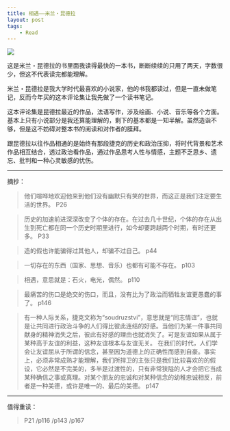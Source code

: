```yaml
---
title: 相遇——米兰・昆德拉
layout: post
tags: 
    - Read
---
```



![](http://p5f9oscjk.bkt.clouddn.com/FnmpbTRGdHpPtYUc9p91aWfVbCcS)

这是米兰・昆德拉的书里面我读得最快的一本书，断断续续的只用了两天，字数很少，但这不代表读完都能理解。

米兰・昆德拉是我大学时代最喜欢的小说家，他的书我都读过，但是一直未做笔记，反而今年买的这本评论集让我先做了一个读书笔记。

这本评论集是昆德拉最近的作品，法语写作，涉及绘画、小说、音乐等各个方面。基本上只有小说部分是我还算能理解的，剩下的基本都是一知半解。虽然造诣不够，但是这不妨碍对整本书的阅读和对作者的膜拜。

跟昆德拉以往作品相通的是始终有那段捷克的历史和政治压抑，将时代背景和艺术作品相互结合，透过政治看作品，通过作品思考人性与情感，主题不乏思乡、遗忘、批判和一种心灵敏感的忧伤。

----------


摘抄：

>他们喧哗地欢迎他来到他们没有幽默只有笑的世界，而这正是我们注定要生活的世界。     P26

>历史的加速前进深深改变了个体的存在。在过去几十世纪，个体的存在从出生到死亡都在同一个历史时期里进行，如今却要跨越两个时期，有时还更多。     P33

>造的假也许能骗得过其他人，却骗不过自己。     p44

>一切存在的东西（国家、思想、音乐）也都有可能不存在。     p103

>相遇，意思就是：石火，电光，偶然。     p110

>最痛苦的伤口是绝交的伤口，而且，没有比为了政治而牺牲友谊更愚蠢的事了。     p146

>有一种人际关系，捷克文称为“soudruzstvi”，意思就是“同志情谊”，也就是让共同进行政治斗争的人们得比彼此连结的好感。当他们为某一件事共同献身的精神消失之后，彼此有好感的理由也就消失了。可是友谊如果从属于某种高于友谊的利益，这种友谊根本与友谊无关。
在我们的时代，人们学会让友谊屈从于所谓的信念，甚至因为道德上的正确性而感到自豪。事实上，必须非常成熟才能理解，我们所捍卫的主张只是我们比较喜欢的的假设，它必然是不完美的，多半是过渡性的，只有非常狭隘的人才会把它当成某种确信之事或真理。对某个朋友的忠诚和对某种信念的幼稚忠诚相反，前者是一种美德，或许是唯一的、最后的美德。     p147

----------

值得重读：
>P21 /p116 /p143 /p167